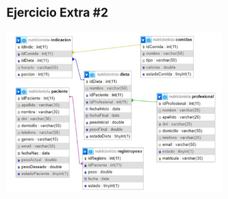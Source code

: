 # Ejercicio Extra #2 
## ![sample](https://github.com/overg3/Nutricionista_grupo62/blob/main/modeloDB.jpg?raw=true)

